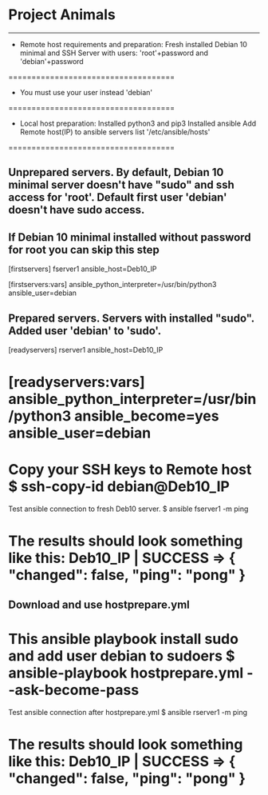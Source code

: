 # Project Animals
***
* Remote host requirements and preparation:
Fresh installed Debian 10 minimal and SSH Server with users: 'root'+password and 'debian'+password

====================================

* You must use your user instead 'debian'

====================================

* Local host preparation:
Installed python3 and pip3
Installed ansible
Add Remote host(IP) to ansible servers list '/etc/ansible/hosts'

====================================
## Unprepared servers. By default, Debian 10 minimal server doesn't have "sudo" and ssh access for 'root'. Default first user 'debian' doesn't have sudo access.
## If Debian 10 minimal installed without password for root you can skip this step
[firstservers]
fserver1 ansible_host=Deb10_IP

[firstservers:vars]
ansible_python_interpreter=/usr/bin/python3
ansible_user=debian

## Prepared servers. Servers with installed "sudo". Added user 'debian' to 'sudo'.
[readyservers]
rserver1 ansible_host=Deb10_IP

[readyservers:vars]
ansible_python_interpreter=/usr/bin/python3
ansible_become=yes
ansible_user=debian
====================================
Copy your SSH keys to Remote host
$ ssh-copy-id debian@Deb10_IP
====================================
Test ansible connection to fresh Deb10 server.
$ ansible fserver1 -m ping

The results should look something like this:
Deb10_IP | SUCCESS => {
    "changed": false,
    "ping": "pong"
}
====================================
## Download and use hostprepare.yml
This ansible playbook install sudo and add user debian to sudoers
$ ansible-playbook hostprepare.yml --ask-become-pass
====================================
Test ansible connection after hostprepare.yml
$ ansible rserver1 -m ping

The results should look something like this:
Deb10_IP | SUCCESS => {
    "changed": false,
    "ping": "pong"
}
====================================
